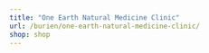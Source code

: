 ```yaml
---
title: "One Earth Natural Medicine Clinic"
url: /burien/one-earth-natural-medicine-clinic/
shop: shop
---
```

